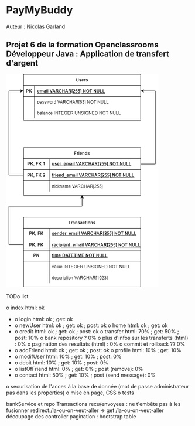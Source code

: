# PayMyBuddy

Auteur : Nicolas Garland

## Projet 6 de la formation Openclassrooms Développeur Java : Application de transfert d'argent

![Diagramme des données](Readme_image/diagramme_donnees.png)


TODo list

o index				html: ok
- o login			html: ok ; 	get: ok
- o newUser			html: ok ; 	get: ok ; 	post: ok
o home				html: ok ;	get: ok
- o credit			html: ok ;	get: ok ; 	post: ok
o transfer			html: 70% ; get: 50% ; 	post: 10%
	o bank repository ? 0%
	o plus d'infos sur les transferts (html) : 0%
	o pagination des resultats (html) : 0% 
	o commit et rollback ?? 0%
- o addFriend		html: ok ; 	get: ok ; 	post: ok
o profile			html: 10% ; get: 10%
- o modifUser		html: 10% ; get: 10% ; 	post: 0%
- o debit			html: 10% ; get: 10% ; 	post: 0%
- o listOfFriend	html: 0% ; 	get: 0% ; 	post (remove): 0%
- o contact			html: 50% ; get: 10% ; 	post (send message): 0%

o securisation de l'acces à la base de donnée (mot de passe administrateur pas dans les properties)
o mise en page, CSS
o tests


bankService et repo
Transactions recu/envoyees : ne t'embête pas à les fusionner
redirect:/la-ou-on-veut-aller  -> get /la-ou-on-veut-aller
découpage des controller
pagination : bootstrap table
